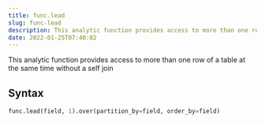```yaml
---
title: func.lead
slug: func-lead
description: This analytic function provides access to more than one row of a table at the same time without a self join
date: 2022-01-25T07:40:02
---
```


This analytic function provides access to more than one row of a table at the same time without a self join

## Syntax
```python
func.lead(field, 1).over(partition_by=field, order_by=field)
```
